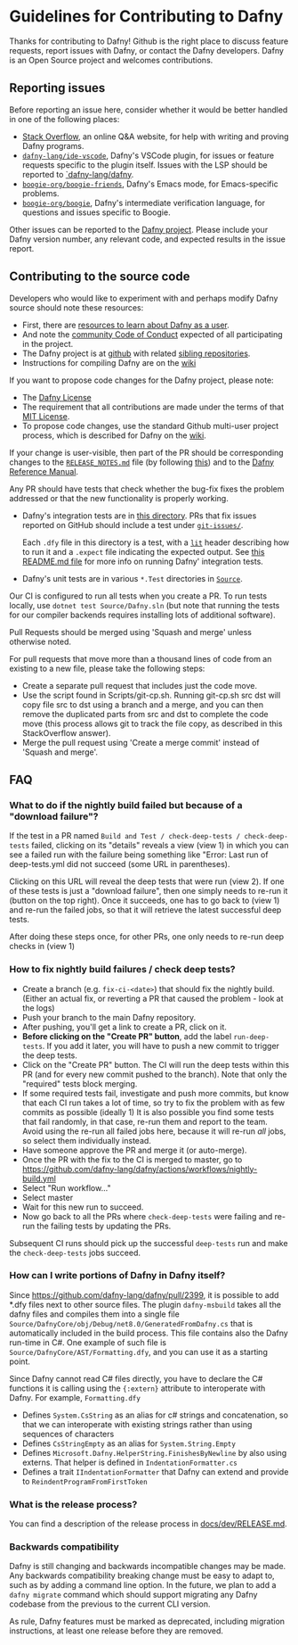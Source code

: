 # Guidelines for Contributing to Dafny

Thanks for contributing to Dafny!  Github is the right place to discuss feature requests, report issues with Dafny, or contact the Dafny developers.
Dafny is an Open Source project and welcomes contributions.

## Reporting issues

Before reporting an issue here, consider whether it would be better handled in one of the following places:

- [Stack Overflow](https://stackoverflow.com/questions/tagged/dafny), an online Q&A website, for help with writing and proving Dafny programs.
- [`dafny-lang/ide-vscode`](https://github.com/dafny-lang/ide-vscode), Dafny's VSCode plugin, for issues or feature requests specific to the plugin itself. Issues with the LSP should be reported to [`dafny-lang/dafny](https://github.com/dafny-lang/dafny/issues).
- [`boogie-org/boogie-friends`](https://github.com/boogie-org/boogie-friends/), Dafny's Emacs mode, for Emacs-specific problems.
- [`boogie-org/boogie`](https://github.com/boogie-org/boogie), Dafny's intermediate verification language, for questions and issues specific to Boogie.

Other issues can be reported to the [Dafny project](https://github.com/dafny-lang/dafny/issues).
Please include your Dafny version number, any relevant code, and expected results in the issue report.

## Contributing to the source code

Developers who would like to experiment with and perhaps modify Dafny source should note these resources:
- First, there are [resources to learn about Dafny as a user](https://dafny.org).
- And note the [community Code of Conduct](./CODE_OF_CONDUCT) expected of all participating in the project.
- The Dafny project is at [github](https://github.com/dafny-lang/dafny) with related [sibling repositories](https://github.com/dafny-lang).
- Instructions for compiling Dafny are on the [wiki](https://github.com/dafny-lang/dafny/wiki/INSTALL#building-and-developing-from-source-code)


If you want to propose code changes for the Dafny project, please note:
- The [Dafny License](./LICENSE.txt)
- The requirement that all contributions are made under the terms of that [MIT License](https://github.com/dafny-lang/dafny/blob/master/LICENSE.txt).
- To propose code changes, use the standard Github multi-user project process, which is described for Dafny on the [wiki](https://github.com/dafny-lang/dafny/wiki/Setting-up-a-development-copy-of-Dafny).

If your change is user-visible, then part of the PR should be corresponding changes to the
[`RELEASE_NOTES.md`](./RELEASE_NOTES.md) file (by following [this](./docs/dev/README.md)) and to the 
[Dafny Reference Manual](./docs/DafnyRef).

Any PR should have tests that check whether the bug-fix fixes the problem addressed or that the new functionality 
is properly working.

  - Dafny's integration tests are in [this directory](Source/IntegrationTests/TestFiles/LitTests/LitTest).  PRs that fix issues reported on GitHub should include a test under [`git-issues/`](Source/IntegrationTests/TestFiles/LitTests/LitTest/git-issues/).

    Each `.dfy` file in this directory is a test, with a  [`lit`](https://llvm.org/docs/CommandGuide/lit.html) header describing how to run it and a `.expect` file indicating the expected output.  See [this README.md file](Source/IntegrationTests/TestFiles/LitTests/LitTest/README.md) for more info on running Dafny' integration tests.

  - Dafny's unit tests are in various `*.Test` directories in [`Source`](./Source).

  Our CI is configured to run all tests when you create a PR.  To run tests locally, use `dotnet test Source/Dafny.sln` (but note that running the tests for our compiler backends requires installing lots of additional software).

Pull Requests should be merged using 'Squash and merge' unless otherwise noted.

For pull requests that move more than a thousand lines of code from an existing to a new file, please take the following steps:
- Create a separate pull request that includes just the code move.
- Use the script found in Scripts/git-cp.sh. Running git-cp.sh src dst will copy file src to dst using a branch and a merge, and you can then remove the duplicated parts from src and dst to complete the code move (this process allows git to track the file copy, as described in this StackOverflow answer).
- Merge the pull request using 'Create a merge commit' instead of 'Squash and merge'.

## FAQ

### What to do if the nightly build failed but because of a "download failure"?

If the test in a PR named `Build and Test / check-deep-tests / check-deep-tests` failed, clicking on its "details" reveals a view (view 1) in which you can see a failed run with the failure being something like "Error: Last run of deep-tests.yml did not succeed (some URL in parentheses).

Clicking on this URL will reveal the deep tests that were run (view 2). If one of these tests is just a "download failure", then one simply needs to re-run it (button on the top right).
Once it succeeds, one has to go back to (view 1) and re-run the failed jobs, so that it will retrieve the latest successful deep tests.

After doing these steps once, for other PRs, one only needs to re-run deep checks in (view 1)

### How to fix nightly build failures / check deep tests?

- Create a branch (e.g. `fix-ci-<date>`) that should fix the nightly build.
  (Either an actual fix, or reverting a PR that caused the problem - look at the logs)
- Push your branch to the main Dafny repository.
- After pushing, you'll get a link to create a PR, click on it.
- **Before clicking on the "Create PR" button**, add the label `run-deep-tests`. If you add it later, you will have to push a new commit to trigger the deep tests.
- Click on the "Create PR" button.
  The CI will run the deep tests within this PR (and for every new commit pushed to the branch). Note that only the "required" tests block merging.
- If some required tests fail, investigate and push more commits, but know that each CI run takes a lot of time, so try to fix the problem with as few commits as possible (ideally 1)
  It is also possible you find some tests that fail randomly, in that case, re-run them and report to the team. Avoid using the re-run all failed jobs here, because it will re-run _all_ jobs, so select them individually instead.
- Have someone approve the PR and merge it (or auto-merge).
- Once the PR with the fix to the CI is merged to master, go to https://github.com/dafny-lang/dafny/actions/workflows/nightly-build.yml
- Select "Run workflow..."
- Select master
- Wait for this new run to succeed.
- Now go back to all the PRs where `check-deep-tests` were failing and re-run the failing tests by updating the PRs.

Subsequent CI runs should pick up the successful `deep-tests` run and make the `check-deep-tests` jobs succeed.

### How can I write portions of Dafny in Dafny itself?

Since https://github.com/dafny-lang/dafny/pull/2399, it is possible to add \*.dfy files next to other source files.
The plugin `dafny-msbuild` takes all the dafny files and compiles them into a single file `Source/DafnyCore/obj/Debug/net8.0/GeneratedFromDafny.cs`
that is automatically included in the build process. This file contains also the Dafny run-time in C#.
One example of such file is `Source/DafnyCore/AST/Formatting.dfy`, and you can use it as a starting point.

Since Dafny cannot read C# files directly, you have to declare the C# functions it is calling using the `{:extern}` attribute to
interoperate with Dafny.
For example, `Formatting.dfy`

- Defines `System.CsString` as an alias for c# strings and concatenation, so that we can interoperate with existing strings rather than using sequences of characters
- Defines `CsStringEmpty` as an alias for `System.String.Empty`
- Defines `Microsoft.Dafny.HelperString.FinishesByNewline` by also using externs. That helper is defined in `IndentationFormatter.cs`
- Defines a trait `IIndentationFormatter` that Dafny can extend and provide to `ReindentProgramFromFirstToken`

### What is the release process?

You can find a description of the release process in [docs/dev/RELEASE.md](https://github.com/dafny-lang/dafny/blob/master/docs/dev/RELEASE.md).

### Backwards compatibility

Dafny is still changing and backwards incompatible changes may be made. Any backwards compatibility breaking change must be easy to adapt to, such as by adding a command line option. In the future, we plan to add a `dafny migrate` command which should support migrating any Dafny codebase from the previous to the current CLI version. 

As rule, Dafny features must be marked as deprecated, including migration instructions, at least one release before they are removed.
